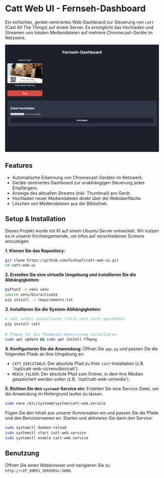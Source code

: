 # Catt Web UI - Fernseh-Dashboard

Ein einfaches, geräte-zentriertes Web-Dashboard zur Steuerung von `catt` (Cast All The Things) auf einem Server. Es ermöglicht das Hochladen und Streamen von lokalen Mediendateien auf mehrere Chromecast-Geräte im Netzwerk.

![Screenshot des Dashboards](./assets/sample_dashboard.jpg)

## Features

*   Automatische Erkennung von Chromecast-Geräten im Netzwerk.
*   Geräte-zentriertes Dashboard zur unabhängigen Steuerung jedes Empfängers.
*   Anzeige des aktuellen Streams (inkl. Thumbnail) pro Gerät.
*   Hochladen neuer Mediendateien direkt über die Weboberfläche.
*   Löschen von Mediendateien aus der Bibliothek.

## Setup & Installation

Dieses Projekt wurde mit KI auf einem Ubuntu-Server entwickelt. Wir nutzen es in unserer Kirchengemeinde, um Infos auf verschiedenen Screens anzuzeigen.

**1. Klonen Sie das Repository:**
```bash
git clone https://github.com/hixhupf/catt-web-ui.git
cd catt-web-ui
```

**2. Erstellen Sie eine virtuelle Umgebung und installieren Sie die Abhängigkeiten:**
```bash
python3 -m venv venv
source venv/bin/activate
pip install -r requirements.txt
```

**3. Installieren Sie die System-Abhängigkeiten:**
```bash
# catt selbst installieren (falls noch nicht geschehen)
pip install catt

# ffmpeg für die Thumbnail-Generierung installieren
sudo apt update && sudo apt install ffmpeg
```

**4. Konfigurieren Sie die Anwendung:**
Öffnen Sie `app.py` und passen Sie die folgenden Pfade an Ihre Umgebung an:
*   `CATT_EXECUTABLE`: Der absolute Pfad zu Ihrer `catt`-Installation (z.B. '/opt/catt-web-ui/venv/bin/catt').
*   `MEDIA_FOLDER`: Der absolute Pfad zum Ordner, in dem Ihre Medien gespeichert werden sollen (z.B. '/opt/catt-web-ui/media').

**5. Richten Sie den `systemd`-Service ein:**
Erstellen Sie eine Service-Datei, um die Anwendung im Hintergrund laufen zu lassen.
```bash
sudo nano /etc/systemd/system/catt-web.service
```
Fügen Sie den Inhalt aus unserer Konversation ein und passen Sie die Pfade und den Benutzernamen an. Starten und aktivieren Sie dann den Service:
```bash
sudo systemctl daemon-reload
sudo systemctl start catt-web.service
sudo systemctl enable catt-web.service
```

## Benutzung

Öffnen Sie einen Webbrowser und navigieren Sie zu `http://<IP_IHRES_SERVERS>:5000`.
